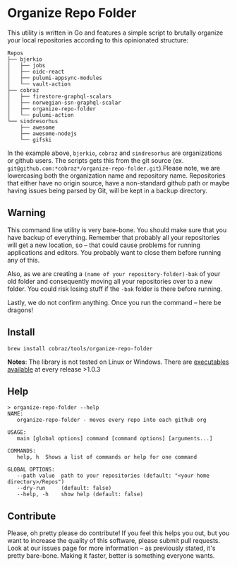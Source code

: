 # Organize Repo Folder

This utility is written in Go and features a simple script to brutally organize your local repositories according to this opinionated structure:

```shell
Repos
├── bjerkio
│   ├── jobs
│   ├── oidc-react
│   ├── pulumi-appsync-modules
│   └── vault-action
├── cobraz
│   ├── firestore-graphql-scalars
│   ├── norwegian-ssn-graphql-scalar
│   ├── organize-repo-folder
│   └── pulumi-action
└── sindresorhus
    ├── awesome
    ├── awesome-nodejs
    └── gifski
```

In the example above, `bjerkio`, `cobraz` and `sindresorhus` are organizations or github users.
The scripts gets this from the git source (ex. `git@github.com:*cobraz*/organize-repo-folder.git`).Please note, we are lowercasing both the organization name and repository name. Repositories that either have no origin source, have a non-standard github path or maybe having issues being parsed by Git, will be kept in a backup directory.

## Warning

This command line utility is very bare-bone. You should make sure that you have backup of everything. Remember that probably all your repositories will get a new location, so – that
could cause problems for running applications and editors. You probably want to close them before running any of this.

Also, as we are creating a `(name of your repository-folder)-bak` of your old folder and consequently moving all your repositories over to a new folder. You could risk losing stuff if the `-bak` folder is there before running.

Lastly, we do not confirm anything. Once you run the command – here be dragons!

## Install

```shell
brew install cobraz/tools/organize-repo-folder
```

**Notes**: The library is not tested on Linux or Windows. There are [executables available](https://github.com/cobraz/organize-repo-folder/releases/latest) at every release >1.0.3

## Help

```shell
> organize-repo-folder --help
NAME:
   organize-repo-folder - moves every repo into each github org

USAGE:
   main [global options] command [command options] [arguments...]

COMMANDS:
   help, h  Shows a list of commands or help for one command

GLOBAL OPTIONS:
   --path value  path to your repositories (default: "<your home directory>/Repos")
   --dry-run     (default: false)
   --help, -h    show help (default: false)
```

## Contribute

Please, oh pretty please do contribute! If you feel this helps you out, but you want to increase the quality of this software, please submit pull requests. Look at our issues page for more information – as previously stated, it's pretty bare-bone. Making it faster, better is something everyone wants.